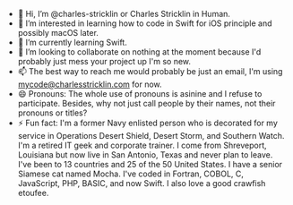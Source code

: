 - 👋 Hi, I’m @charles-stricklin or Charles Stricklin in Human.
- 👀 I’m interested in learning how to code in Swift for iOS principle and possibly macOS later.
- 🌱 I’m currently learning Swift.
- 💞️ I’m looking to collaborate on nothing at the moment because I'd probably just mess your project up I'm so new.
- 📫 The best way to reach me would probably be just an email, I'm using mycode@charlesstricklin.com for now.
- 😄 Pronouns: The whole use of pronouns is asinine and I refuse to participate. Besides, why not just call people by their names, not their pronouns or titles?
- ⚡ Fun fact: I'm a former Navy enlisted person who is decorated for my service in Operations Desert Shield, Desert Storm, and Southern Watch. I'm a retired IT geek and corporate trainer. I come from Shreveport, Louisiana but now live in San Antonio, Texas and never plan to leave. I've been to 13 countries and 25 of the 50 United States. I have a senior Siamese cat named Mocha. I've coded in Fortran, COBOL, C, JavaScript, PHP, BASIC, and now Swift. I also love a good crawfish etoufee.

<!---
charles-stricklin/charles-stricklin is a ✨ special ✨ repository because its `README.md` (this file) appears on your GitHub profile.
You can click the Preview link to take a look at your changes.
--->
